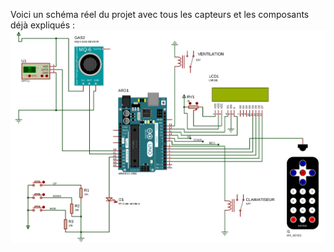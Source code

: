 Voici un schéma réel du projet avec tous les capteurs et les composants déjà expliqués :
![Schéma du Projet](schematics/project_diagram.png)
